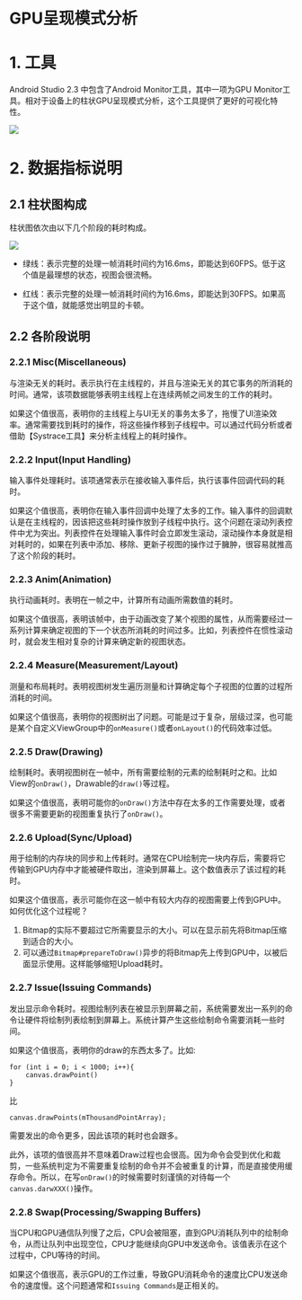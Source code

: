 # GPU呈现模式分析

# 1. 工具
Android Studio 2.3 中包含了Android Monitor工具，其中一项为GPU Monitor工具。相对于设备上的柱状GPU呈现模式分析，这个工具提供了更好的可视化特性。  

![](https://gw.alicdn.com/tfs/TB1H_R6cBfH8KJjy1XbXXbLdXXa-1932-1242.png)

# 2. 数据指标说明

## 2.1 柱状图构成
柱状图依次由以下几个阶段的耗时构成。  

![](https://gw.alicdn.com/tfs/TB1nH6mX5qAXuNjy1XdXXaYcVXa-730-27.png)   

- 绿线：表示完整的处理一帧消耗时间约为16.6ms，即能达到60FPS。低于这个值是最理想的状态，视图会很流畅。  

- 红线：表示完整的处理一帧消耗时间约为16.6ms，即能达到30FPS。如果高于这个值，就能感觉出明显的卡顿。

## 2.2 各阶段说明

### 2.2.1 Misc(Miscellaneous)

与渲染无关的耗时。表示执行在主线程的，并且与渲染无关的其它事务的所消耗的时间。通常，该项数据能够表明主线程上在连续两帧之间发生的工作的耗时。

如果这个值很高，表明你的主线程上与UI无关的事务太多了，拖慢了UI渲染效率。通常需要找到耗时的操作，将这些操作移到子线程中。可以通过代码分析或者借助【Systrace工具】来分析主线程上的耗时操作。

### 2.2.2 Input(Input Handling)
输入事件处理耗时。该项通常表示在接收输入事件后，执行该事件回调代码的耗时。  

如果这个值很高，表明你在输入事件回调中处理了太多的工作。输入事件的回调默认是在主线程的，因该把这些耗时操作放到子线程中执行。这个问题在滚动列表控件中尤为突出。列表控件在处理输入事件时会立即发生滚动，滚动操作本身就是相对耗时的，如果在列表中添加、移除、更新子视图的操作过于臃肿，很容易就推高了这个阶段的耗时。

### 2.2.3 Anim(Animation)
执行动画耗时。表明在一帧之中，计算所有动画所需数值的耗时。  

如果这个值很高，表明该帧中，由于动画改变了某个视图的属性，从而需要经过一系列计算来确定视图的下一个状态所消耗的时间过多。比如，列表控件在惯性滚动时，就会发生相对复杂的计算来确定新的视图状态。

### 2.2.4 Measure(Measurement/Layout)
测量和布局耗时。表明视图树发生遍历测量和计算确定每个子视图的位置的过程所消耗的时间。  

如果这个值很高，表明你的视图树出了问题。可能是过于复杂，层级过深，也可能是某个自定义ViewGroup中的`onMeasure()`或者`onLayout()`的代码效率过低。  

### 2.2.5 Draw(Drawing)
绘制耗时。表明视图树在一帧中，所有需要绘制的元素的绘制耗时之和。比如View的`onDraw()`，Drawable的`draw()`等过程。  

如果这个值很高，表明可能你的`onDraw()`方法中存在太多的工作需要处理，或者很多不需要更新的视图重复执行了`onDraw()`。

### 2.2.6 Upload(Sync/Upload) 
用于绘制的内存块的同步和上传耗时。通常在CPU绘制完一块内存后，需要将它传输到GPU内存中才能被硬件取出，渲染到屏幕上。这个数值表示了该过程的耗时。  

如果这个值很高，表示可能你在这一帧中有较大内存的视图需要上传到GPU中。如何优化这个过程呢？  
 
1. Bitmap的实际不要超过它所需要显示的大小。可以在显示前先将Bitmap压缩到适合的大小。
2. 可以通过`Bitmap#prepareToDraw()`异步的将Bitmap先上传到GPU中，以被后面显示使用。这样能够缩短Upload耗时。


### 2.2.7 Issue(Issuing Commands)
发出显示命令耗时。视图绘制列表在被显示到屏幕之前，系统需要发出一系列的命令让硬件将绘制列表绘制到屏幕上。系统计算产生这些绘制命令需要消耗一些时间。  

如果这个值很高，表明你的draw的东西太多了。比如:   

```
for (int i = 0; i < 1000; i++){
	canvas.drawPoint()
}
```
比  

```
canvas.drawPoints(mThousandPointArray);
```
需要发出的命令更多，因此该项的耗时也会跟多。  

此外，该项的值很高并不意味着Draw过程也会很高。因为命令会受到优化和裁剪，一些系统判定为不需要重复绘制的命令并不会被重复的计算，而是直接使用缓存命令。所以，在写`onDraw()`的时候需要时刻谨慎的对待每一个`canvas.darwXXX()`操作。

### 2.2.8 Swap(Processing/Swapping Buffers)
当CPU和GPU通信队列慢了之后，CPU会被阻塞，直到GPU消耗队列中的绘制命令，从而让队列中出现空位，CPU才能继续向GPU中发送命令。该值表示在这个过程中，CPU等待的时间。  

如果这个值很高，表示GPU的工作过重，导致GPU消耗命令的速度比CPU发送命令的速度慢。这个问题通常和`Issuing Commands`是正相关的。


